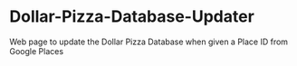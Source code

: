 # Dollar-Pizza-Database-Updater
Web page to update the Dollar Pizza Database when given a Place ID from Google Places
